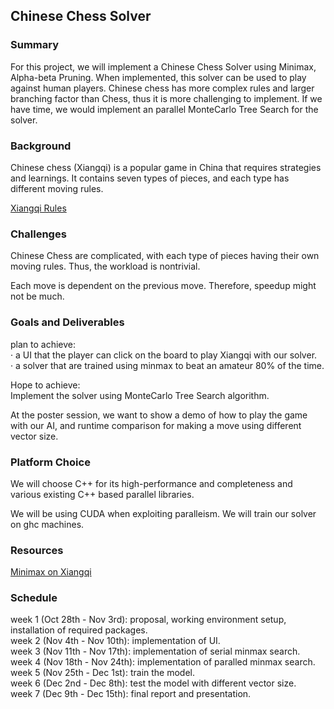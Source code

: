 ## Chinese Chess Solver
### Summary
For this project, we will implement a Chinese Chess Solver using Minimax, Alpha-beta Pruning. When implemented, this solver can be used to play against human players. Chinese chess has more complex rules and larger branching factor than Chess, thus it is more challenging to implement. If we have time, we would implement an parallel MonteCarlo Tree Search for the solver.

### Background
Chinese chess (Xiangqi) is a popular game in China that requires strategies and learnings. It contains seven types of pieces, and each type has different moving rules. 

[Xiangqi Rules](https://en.wikipedia.org/wiki/Xiangqi)

### Challenges
Chinese Chess are complicated, with each type of pieces having their own moving rules. Thus, the workload is nontrivial.

Each move is dependent on the previous move. Therefore, speedup might not be much.

### Goals and Deliverables

plan to achieve: <br />
· a UI that the player can click on the board to play Xiangqi with our solver. <br />
· a solver that are trained using minmax to beat an amateur 80% of the time. <br />

Hope to achieve: <br />
Implement the solver using MonteCarlo Tree Search algorithm. <br />

At the poster session, we want to show a demo of how to play the game with our AI, and runtime comparison for making a move using different vector size.

### Platform Choice
We will choose C++ for its high-performance and completeness and various existing C++ based parallel libraries. 

We will be using CUDA when exploiting paralleism. We will train our solver on ghc machines.

### Resources
[Minimax on Xiangqi](http://stanford.edu/~dengl11/resource/doc/221-Report.pdf)

### Schedule
week 1 (Oct 28th - Nov 3rd): proposal, working environment setup, installation of required packages. <br />
week 2 (Nov 4th - Nov 10th): implementation of UI.<br />
week 3 (Nov 11th - Nov 17th): implementation of serial minmax search.<br />
week 4 (Nov 18th - Nov 24th): implementation of paralled minmax search.<br />
week 5 (Nov 25th - Dec 1st): train the model.<br />
week 6 (Dec 2nd - Dec 8th): test the model with different vector size.<br />
week 7 (Dec 9th - Dec 15th): final report and presentation.<br />
